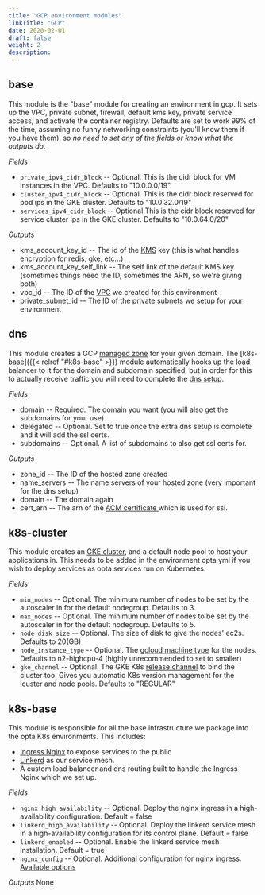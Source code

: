 ```yaml
---
title: "GCP environment modules"
linkTitle: "GCP"
date: 2020-02-01
draft: false
weight: 2
description:
---
```


## base
This module is the "base" module for creating an environment in gcp. It sets up the VPC, private subnet, firewall, 
default kms key, private service access, and activate the container registry. Defaults are set to work 99% of the time, assuming no funny 
networking constraints (you'll know them if you have them), so _no need to set any of the fields or know what the outputs do_.

*Fields*
* `private_ipv4_cidr_block` -- Optional. This is the cidr block for VM instances in the VPC. Defaults to "10.0.0.0/19"
* `cluster_ipv4_cidr_block` -- Optional. This is the cidr block reserved for pod ips in the GKE cluster. Defaults to "10.0.32.0/19"
* `services_ipv4_cidr_block` -- Optional This is the cidr block reserved for service cluster ips in the GKE cluster. Defaults to "10.0.64.0/20"

*Outputs*
* kms_account_key_id -- The id of the [KMS](https://cloud.google.com/security-key-management) key (this is what handles 
  encryption for redis, gke, etc...)
* kms_account_key_self_link -- The self link of the default
  KMS key (sometimes things need the ID, sometimes the ARN, so we're giving both)
* vpc_id -- The ID of the [VPC](https://cloud.google.com/vpc/docs/vpc) we created for this environment
* private_subnet_id -- The ID of the private [subnets](https://cloud.google.com/vpc/docs/vpc#subnet-ranges)
  we setup for your environment

## dns
This module creates a GCP [managed zone](https://cloud.google.com/dns/docs/zones) for
your given domain. The [k8s-base]({{< relref "#k8s-base" >}}) module automatically hooks up the load balancer to it
for the domain and subdomain specified, but in order for this to actually receive traffic you will need to complete
the [dns setup](/miscellaneous/ingress).

*Fields*
* domain -- Required. The domain you want (you will also get the subdomains for your use)
* delegated -- Optional. Set to true once the extra dns setup is complete and it will add the ssl certs.
* subdomains -- Optional. A list of subdomains to also get ssl certs for.

*Outputs*
* zone_id -- The ID of the hosted zone created
* name_servers -- The name servers of your hosted zone (very important for the dns setup)
* domain -- The domain again
* cert_arn -- The arn of the [ACM certificate ](https://docs.aws.amazon.com/acm/latest/userguide/acm-overview.html) which
  is used for ssl.

## k8s-cluster
This module creates an [GKE cluster](https://cloud.google.com/kubernetes-engine/docs/concepts/kubernetes-engine-overview), and a default
node pool to host your applications in. This needs to be added in the environment opta yml if you wish to deploy services
as opta services run on Kubernetes.

*Fields*
* `min_nodes` -- Optional. The minimum number of nodes to be set by the autoscaler in for the default nodegroup. Defaults to 3.
* `max_nodes` -- Optional. The minimum number of nodes to be set by the autoscaler in for the default nodegroup. Defaults to 5.
* `node_disk_size` -- Optional. The size of disk to give the nodes' ec2s. Defaults to 20(GB)
* `node_instance_type` -- Optional. The [gcloud machine type](https://cloud.google.com/compute/docs/machine-types) for the nodes. Defaults
  to n2-highcpu-4 (highly unrecommended to set to smaller)
* `gke_channel` -- Optional. The GKE K8s [release channel](https://cloud.google.com/kubernetes-engine/docs/concepts/release-channels)
  to bind the cluster too. Gives you automatic K8s version management for the lcuster and node pools. Defaults to "REGULAR"


## k8s-base
This module is responsible for all the base infrastructure we package into the opta K8s environments. This includes:
* [Ingress Nginx](https://github.com/kubernetes/ingress-nginx) to expose services to the public
* [Linkerd](https://linkerd.io/) as our service mesh.
* A custom load balancer and dns routing built to handle the Ingress Nginx which we set up. 

*Fields*
* `nginx_high_availability` -- Optional. Deploy the nginx ingress in a high-availability configuration. Default = false
* `linkerd_high_availability` -- Optional. Deploy the linkerd service mesh in a high-availability configuration for its control plane. Default = false
* `linkerd_enabled` -- Optional. Enable the linkerd service mesh installation. Default =  true
* `nginx_config` -- Optional. Additional configuration for nginx ingress. [Available options](https://kubernetes.github.io/ingress-nginx/user-guide/nginx-configuration/configmap/#configuration-options)

*Outputs*
None
